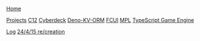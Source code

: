 [Home](./index.md)

[Projects]()
	[C12](./projects/c12.md)
	[Cyberdeck](./projects/cyberdeck.md)
	[Deno-KV-ORM](./projects/deno-kv-orm.md)
	[FCUI](./projects/fcui.md)
	[MPL](./projects/mpl.md)
	[TypeScript Game Engine](./projects/tsge.md)

[Log]()
	[24/4/15 re/creation](./log/2024-04-15.md)